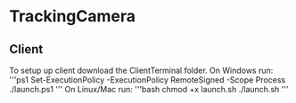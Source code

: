 # TrackingCamera
## Client 
To setup up client download the ClientTerminal folder.
On Windows run:
'''ps1
Set-ExecutionPolicy -ExecutionPolicy RemoteSigned -Scope Process
./launch.ps1
'''
On Linux/Mac run:
'''bash
chmod +x launch.sh
./launch.sh
'''
